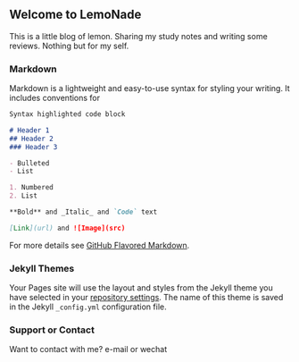 ## Welcome to LemoNade

This is a little blog of lemon. Sharing my study notes and writing some reviews. Nothing but for my self.

### Markdown

Markdown is a lightweight and easy-to-use syntax for styling your writing. It includes conventions for

```markdown
Syntax highlighted code block

# Header 1
## Header 2
### Header 3

- Bulleted
- List

1. Numbered
2. List

**Bold** and _Italic_ and `Code` text

[Link](url) and ![Image](src)
```

For more details see [GitHub Flavored Markdown](https://guides.github.com/features/mastering-markdown/).

### Jekyll Themes

Your Pages site will use the layout and styles from the Jekyll theme you have selected in your [repository settings](https://github.com/lemon2017/lemonade/settings). The name of this theme is saved in the Jekyll `_config.yml` configuration file.

### Support or Contact

Want to contact with me?
e-mail or wechat
